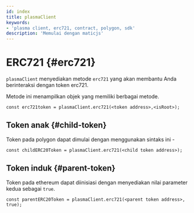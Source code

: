```yaml
---
id: index
title: plasmaClient
keywords:
- 'plasma client, erc721, contract, polygon, sdk'
description: 'Memulai dengan maticjs'
---
```


# ERC721 {#erc721}

`plasmaClient` menyediakan metode `erc721` yang akan membantu Anda berinteraksi dengan token erc721.

Metode ini menampilkan objek yang memiliki berbagai metode.

```
const erc721token = plasmaClient.erc721(<token address>,<isRoot>);
```

## Token anak {#child-token}

Token pada polygon dapat dimulai dengan menggunakan sintaks ini -

```
const childERC20Token = plasmaClient.erc721(<child token address>);
```

## Token induk {#parent-token}

Token pada ethereum dapat diinisiasi dengan menyediakan nilai parameter kedua sebagai `true`.

```
const parentERC20Token = plasmaClient.erc721(<parent token address>, true);
```
